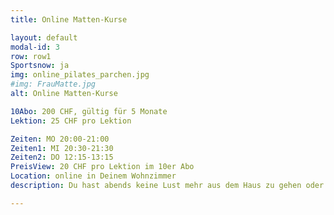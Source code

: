 ```yaml
---
title: Online Matten-Kurse

layout: default
modal-id: 3
row: row1
Sportsnow: ja
img: online_pilates_parchen.jpg
#img: FrauMatte.jpg
alt: Online Matten-Kurse

10Abo: 200 CHF, gültig für 5 Monate
Lektion: 25 CHF pro Lektion

Zeiten: MO 20:00-21:00
Zeiten1: MI 20:30-21:30
Zeiten2: DO 12:15-13:15
PreisView: 20 CHF pro Lektion im 10er Abo
Location: online in Deinem Wohnzimmer
description: Du hast abends keine Lust mehr aus dem Haus zu gehen oder suchst eine Sportmöglichkeit tagsüber, die Du ohne grossen Aufwand von zu Hause aus wahrnehmen kannst? Dann sind unsere online-Kurse genau das Richtige für Dich. Suche Dir eine Matte oder weiche Unterlage und wähle Dich per Klick von Deinem Laptop, Tablet oder Mobilephone in den Kurs ein. Es erwartet Dich ein abwechslungsreiches Programm in kleiner Gruppengrösse, das Dich sowohl kräftigt als auch dehnt. Live durchgeführt und per Videostream übertragen. Eine gesunde und individuelle Abwechslung in Deinem Alltag. Eine Lektion dauert 50 Minuten.

---
```

